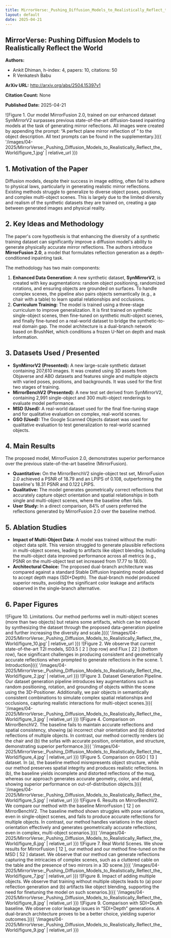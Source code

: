 ```yaml
---
title: MirrorVerse:_Pushing_Diffusion_Models_to_Realistically_Reflect_the_World
layout: default
date: 2025-04-21
---
```

## MirrorVerse: Pushing Diffusion Models to Realistically Reflect the World
**Authors:**
- Ankit Dhiman, h-index: 4, papers: 10, citations: 50
- R Venkatesh Babu

**ArXiv URL:** http://arxiv.org/abs/2504.15397v1

**Citation Count:** None

**Published Date:** 2025-04-21

![Figure 1. Our model MirrorFusion 2.0, trained on our enhanced dataset SynMirrorV2 surpasses previous state-of-the-art diffusion-based inpainting models at the task of generating mirror reflections. All images were created by appending the prompt: “A perfect plane mirror reflection of ” to the object description. All text prompts can be found in the supplementary.]({{ '/images/04-2025/MirrorVerse:_Pushing_Diffusion_Models_to_Realistically_Reflect_the_World/figure_1.jpg' | relative_url }})
## 1. Motivation of the Paper
Diffusion models, despite their success in image editing, often fail to adhere to physical laws, particularly in generating realistic mirror reflections. Existing methods struggle to generalize to diverse object poses, positions, and complex multi-object scenes. This is largely due to the limited diversity and realism of the synthetic datasets they are trained on, creating a gap between generated images and physical reality.

## 2. Key Ideas and Methodology
The paper's core hypothesis is that enhancing the diversity of a synthetic training dataset can significantly improve a diffusion model's ability to generate physically accurate mirror reflections. The authors introduce **MirrorFusion 2.0**, a model that formulates reflection generation as a depth-conditioned inpainting task.

The methodology has two main components:
1.  **Enhanced Data Generation:** A new synthetic dataset, **SynMirrorV2**, is created with key augmentations: random object positioning, randomized rotations, and ensuring objects are grounded on surfaces. To handle complex scenes, the pipeline also pairs objects semantically (e.g., a chair with a table) to learn spatial relationships and occlusions.
2.  **Curriculum Training:** The model is trained using a three-stage curriculum to improve generalization. It is first trained on synthetic single-object scenes, then fine-tuned on synthetic multi-object scenes, and finally fine-tuned on a real-world dataset to bridge the synthetic-to-real domain gap. The model architecture is a dual-branch network based on BrushNet, which conditions a frozen U-Net on depth and mask information.

## 3. Datasets Used / Presented
*   **SynMirrorV2 (Presented):** A new large-scale synthetic dataset containing 207,610 images. It was created using 3D assets from Objaverse and ABO datasets and features single and multiple objects with varied poses, positions, and backgrounds. It was used for the first two stages of training.
*   **MirrorBenchV2 (Presented):** A new test set derived from SynMirrorV2, containing 2,991 single-object and 300 multi-object renderings to evaluate model performance.
*   **MSD (Used):** A real-world dataset used for the final fine-tuning stage and for qualitative evaluation on complex, real-world scenes.
*   **GSO (Used):** The Google Scanned Objects dataset was used for qualitative evaluation to test generalization to real-world scanned objects.

## 4. Main Results
The proposed model, MirrorFusion 2.0, demonstrates superior performance over the previous state-of-the-art baseline (MirrorFusion).
*   **Quantitative:** On the MirrorBenchV2 single-object test set, MirrorFusion 2.0 achieved a PSNR of 18.79 and an LPIPS of 0.108, outperforming the baseline's 18.31 PSNR and 0.122 LPIPS.
*   **Qualitative:** The model generates geometrically correct reflections that accurately capture object orientation and spatial relationships in both single and multi-object scenes, where the baseline often fails.
*   **User Study:** In a direct comparison, 84% of users preferred the reflections generated by MirrorFusion 2.0 over the baseline method.

## 5. Ablation Studies
*   **Impact of Multi-Object Data:** A model was trained without the multi-object data split. This version struggled to generate plausible reflections in multi-object scenes, leading to artifacts like object blending. Including the multi-object data improved performance across all metrics (e.g., PSNR on the multi-object test set increased from 17.77 to 18.00).
*   **Architectural Choice:** The proposed dual-branch architecture was compared against a standard Stable Diffusion Inpainting model adapted to accept depth maps (SDI+Depth). The dual-branch model produced superior results, avoiding the significant color leakage and artifacts observed in the single-branch alternative.

## 6. Paper Figures
![Figure 10. Limitations. Our method performs well in multi-object scenes (more than two objects) but retains some artifacts, which can be reduced by synthesizing the dataset through the proposed data-generation pipeline and further increasing the diversity and scale.]({{ '/images/04-2025/MirrorVerse:_Pushing_Diffusion_Models_to_Realistically_Reflect_the_World/figure_10.jpg' | relative_url }})
![Figure 2. We observe that current state-of-the-art T2I models, SD3.5 [ 2 ] (top row) and Flux [ 22 ] (bottom row), face significant challenges in producing consistent and geometrically accurate reflections when prompted to generate reflections in the scene. 1. Introduction]({{ '/images/04-2025/MirrorVerse:_Pushing_Diffusion_Models_to_Realistically_Reflect_the_World/figure_2.jpg' | relative_url }})
![Figure 3. Dataset Generation Pipeline. Our dataset generation pipeline introduces key augmentations such as random positioning, rotation, and grounding of objects within the scene using the 3D-Positioner. Additionally, we pair objects in semantically consistent combinations to simulate complex spatial relationships and occlusions, capturing realistic interactions for multi-object scenes.]({{ '/images/04-2025/MirrorVerse:_Pushing_Diffusion_Models_to_Realistically_Reflect_the_World/figure_3.jpg' | relative_url }})
![Figure 4. Comparison on MirrorBenchV2. The baseline fails to maintain accurate reflections and spatial consistency, showing (a) incorrect chair orientation and (b) distorted reflections of multiple objects. In contrast, our method correctly renders (a) the chair and (b) the sofas with accurate position, orientation, and structure, demonstrating superior performance.]({{ '/images/04-2025/MirrorVerse:_Pushing_Diffusion_Models_to_Realistically_Reflect_the_World/figure_4.jpg' | relative_url }})
![Figure 5. Comparison on GSO [ 13 ] dataset. In (a), the baseline method misrepresents object structure, while our method preserves spatial integrity and produces realistic reflections. In (b), the baseline yields incomplete and distorted reflections of the mug, whereas our approach generates accurate geometry, color, and detail, showing superior performance on out-of-distribution objects.]({{ '/images/04-2025/MirrorVerse:_Pushing_Diffusion_Models_to_Realistically_Reflect_the_World/figure_5.jpg' | relative_url }})
![Figure 6. Results on MirrorBenchV2. We compare our method with the baseline MirrorFusion [ 12 ] on MirrorBenchV2. The baseline method shown struggles with pose variations, even in single-object scenes, and fails to produce accurate reflections for multiple objects. In contrast, our method handles variations in the object orientation effectively and generates geometrically accurate reflections, even in complex, multi-object scenarios.]({{ '/images/04-2025/MirrorVerse:_Pushing_Diffusion_Models_to_Realistically_Reflect_the_World/figure_6.jpg' | relative_url }})
![Figure 7. Real World Scenes. We show results for MirrorFusion [ 12 ], our method and our method fine-tuned on the MSD [ 52 ] dataset. We observe that our method can generate reflections capturing the intricacies of complex scenes, such as a cluttered cable on the table and the presence of two mirrors in a 3D scene.]({{ '/images/04-2025/MirrorVerse:_Pushing_Diffusion_Models_to_Realistically_Reflect_the_World/figure_7.jpg' | relative_url }})
![Figure 8. Impact of adding multiple objects. We observe that training without multiple objects leads to (a) poor reflection generation and (b) artifacts like object blending, supporting the need for finetuning the model on such scenarios.]({{ '/images/04-2025/MirrorVerse:_Pushing_Diffusion_Models_to_Realistically_Reflect_the_World/figure_8.jpg' | relative_url }})
![Figure 9. Comparison with SDI+Depth baseline. We observe color leakage issues in “SDI+Depth” generations. A dual-branch architecture proves to be a better choice, yielding superior outcomes.]({{ '/images/04-2025/MirrorVerse:_Pushing_Diffusion_Models_to_Realistically_Reflect_the_World/figure_9.jpg' | relative_url }})

